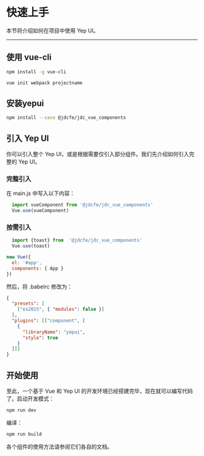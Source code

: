 # 快速上手

本节将介绍如何在项目中使用 Yep UI。

-----------

## 使用 vue-cli

```bash
npm install -g vue-cli

vue init webpack projectname


```

## 安装yepui ##

```bash
npm install --save @jdcfe/jdc_vue_components
```

## 引入 Yep UI

你可以引入整个 Yep UI，或是根据需要仅引入部分组件。我们先介绍如何引入完整的 Yep UI。


### 完整引入

在 main.js 中写入以下内容：
```javascript
  import vueComponent from '@jdcfe/jdc_vue_components'
  Vue.use(vueComponent)
```

### 按需引入

```javascript
  import {toast} from  '@jdcfe/jdc_vue_components'
  Vue.use(toast)
```
```javascript
new Vue({
  el: '#app',
  components: { App }
})
```


然后，将 .babelrc 修改为：
```json
{
  "presets": [
    ["es2015", { "modules": false }]
  ],
  "plugins": [["component", [
    {
      "libraryName": "yepui",
      "style": true
    }
  ]]]
}
```

## 开始使用

至此，一个基于 Vue 和 Yep UI 的开发环境已经搭建完毕，现在就可以编写代码了。启动开发模式：

```bash
npm run dev
```

编译：

```bash
npm run build
```
各个组件的使用方法请参阅它们各自的文档。
